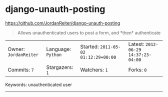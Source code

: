 # django-unauth-posting

https://github.com/JordanReiter/django-unauth-posting
<blockquote>
Allows unauthenticated users to post a form, and *then* authenticate
</blockquote>

<table><tr>
<tr><td>Owner: <code>JordanReiter</code></td>
    <td>Language: <code>Python</code></td>
    <td>Started: <code>2011-05-02 01:12:29+00:00</code></td>
    <td>Latest: <code>2012-06-29 14:37:23-04:00</code></td></tr>
<tr><td>Commits: <code>7</code></td>
    <td>Stargazers: <code>1</code></td>
    <td>Watchers: <code>1</code></td>
    <td>Forks: <code>0</code></td></tr>
</table>
Keywords: unauthenticated user

---

